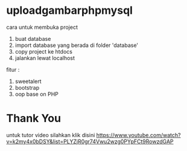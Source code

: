 # uploadgambarphpmysql

cara untuk membuka project
1. buat database
2. import database yang berada di folder 'database'
3. copy project ke htdocs
4. jalankan lewat localhost

fitur :
1. sweetalert
2. bootstrap
3. oop base on PHP

# Thank You
untuk tutor video silahkan klik disini
https://www.youtube.com/watch?v=k2my4x0bDSY&list=PLYZjR0gr74Vwu2wzg0PYpFCt9RowzdGAP
